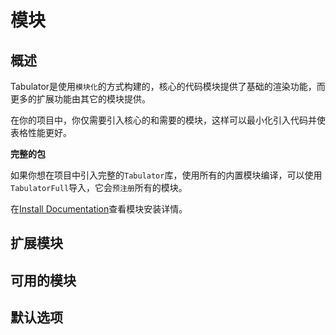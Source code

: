 # 模块

## 概述

Tabulator是使用`模块化`的方式构建的，核心的代码模块提供了基础的渲染功能，而更多的扩展功能由其它的模块提供。

在你的项目中，你仅需要引入核心的和需要的模块，这样可以最小化引入代码并使表格性能更好。

**完整的包**

如果你想在项目中引入完整的`Tabulator`库，使用所有的内置模块编译，可以使用`TabulatorFull`导入，它会`预注册`所有的模块。

在[Install Documentation](https://tabulator.info/docs/5.5/install)查看模块安装详情。

## 扩展模块

## 可用的模块

## 默认选项